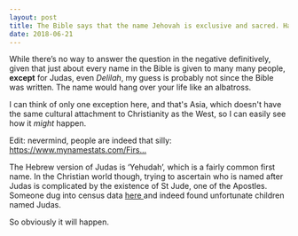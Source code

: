 ```yaml
---
layout: post
title: The Bible says that the name Jehovah is exclusive and sacred. Has any human ever been named Jehovah?
date: 2018-06-21
---
```


<p>While there’s no way to answer the question in the negative definitively, given that just about every name in the Bible is given to many many people, <b>except</b> for Judas, even <i>Delilah</i>, my guess is probably not since the Bible was written. The name would hang over your life like an albatross.</p><p>I can think of only one exception here, and that's Asia, which doesn't have the same cultural attachment to Christianity as the West, so I can easily see how it <i>might</i> happen.</p><p>Edit: nevermind, people are indeed that silly: <a href="https://www.mynamestats.com/First-Names/J/JE/JEHOVAH/index.html" data-qt-tooltip="mynamestats.com">https://www.mynamestats.com/Firs...</a></p><p>The Hebrew version of Judas is ‘Yehudah’, which is a fairly common first name. In the Christian world though, trying to ascertain who is named after Judas is complicated by the existence of St Jude, one of the Apostles. Someone dug into census data <a href="/How-many-living-people-are-named-Judas">here </a>and indeed found unfortunate children named Judas.</p><p>So obviously it will happen.</p>
